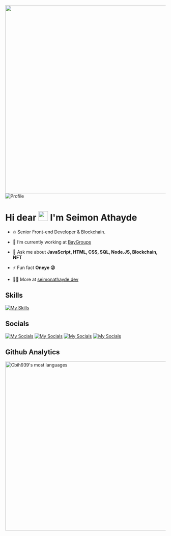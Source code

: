 <img align="right" height="590em"
src="https://gist.githubusercontent.com/Cbih939/2b03e2163fcfc386a28ded57ba5f0769/raw/bc29b7ecf7be66ff9bfd689e37a382bfb09625b4/githubcard.svg"/>
<p align="left"> <img src="https://komarev.com/ghpvc/?username=Cbih939&color=blue&abbreviated=true" alt=Profile views" /></p>
<h1 align="left"> Hi dear <img src="https://raw.githubusercontent.com/kaueMarques/kaueMarques/master/hi.gif" width="30px"> I'm Seimon Athayde</h1>

- 🔥 Senior Front-end Developer & Blockchain.

- 🔭 I’m currently working at [BayGroups](https://baygroups.com.br)

- 💬 Ask me about **JavaScript, HTML, CSS, SQL, Node.JS, Blockchain, NFT**

- ⚡ Fun fact **Oneye 😜**

- 👨‍💻 More at [seimonathayde.dev](https://www.linkedin.com/in/seimonitai/)


## Skills
[![My Skills](https://skillicons.dev/icons?i=aws,docker,html,css,less,java,js,jquery,mysql,nodejs,powershell,react,solidity,electron&perline=4)](#)

## Socials
[![My Socials](https://img.shields.io/badge/LinkedIn-0077B5?style=for-the-badge&logo=linkedin&logoColor=white)](https://www.linkedin.com/in/seimonitai/) 
[![My Socials](https://img.shields.io/badge/Instagram-E4405F?style=for-the-badge&logo=instagram&logoColor=white)](https://instagram.com/seimonitai/)
[![My Socials](https://img.shields.io/badge/X-000000?style=for-the-badge&logo=x&logoColor=white)](https://x.com/ISeimon/)
[![My Socials](https://img.shields.io/badge/GitHub-100000?style=for-the-badge&logo=github&logoColor=white)](https://github.com/Cbih939/)

## Github Analytics
<p align="left">
  <!--<img width="530em" src="https://github-readme-stats.vercel.app/api?username=Cbih939&show_icons=true&&layout=compact&theme=vision-friendly-dark" alt="Cbih939's stats"/>-->
  <img width="530em" src="https://github-readme-stats.vercel.app/api/top-langs/?username=Cbih939&layout=compact&show_icons=true&theme=vision-friendly-dark" alt="Cbih939's most languages"/>
</p>
<!--

**Cbih939/Cbih939** is a ✨ _special_ ✨ repository because its `README.md` (this file) appears on your GitHub profile.

Here are some ideas to get you started:

- 🔭 I’m currently working on ...
- 🌱 I’m currently learning ...
- 👯 I’m looking to collaborate on ...
- 🤔 I’m looking for help with ...
- 💬 Ask me about ...
- 📫 How to reach me: ...
- 😄 Pronouns: ...
- ⚡ Fun fact: ...
-->
